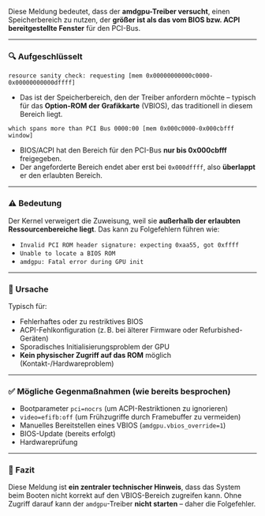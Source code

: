 Diese Meldung bedeutet, dass der **amdgpu-Treiber versucht**, einen Speicherbereich zu nutzen, der **größer ist als das vom BIOS bzw. ACPI bereitgestellte Fenster** für den PCI-Bus.

---

### 🔍 Aufgeschlüsselt

```
resource sanity check: requesting [mem 0x00000000000c0000-0x00000000000dffff]
```

- Das ist der Speicherbereich, den der Treiber anfordern möchte – typisch für das **Option-ROM der Grafikkarte** (VBIOS), das traditionell in diesem Bereich liegt.

```
which spans more than PCI Bus 0000:00 [mem 0x000c0000-0x000cbfff window]
```

- BIOS/ACPI hat den Bereich für den PCI-Bus **nur bis 0x000cbfff** freigegeben.
- Der angeforderte Bereich endet aber erst bei `0x000dffff`, also **überlappt** er den erlaubten Bereich.

---

### ⚠️ Bedeutung

Der Kernel verweigert die Zuweisung, weil sie **außerhalb der erlaubten Ressourcenbereiche liegt**. Das kann zu Folgefehlern führen wie:

- `Invalid PCI ROM header signature: expecting 0xaa55, got 0xffff`
- `Unable to locate a BIOS ROM`
- `amdgpu: Fatal error during GPU init`

---

### 🧩 Ursache

Typisch für:

- Fehlerhaftes oder zu restriktives BIOS
- ACPI-Fehlkonfiguration (z. B. bei älterer Firmware oder Refurbished-Geräten)
- Sporadisches Initialisierungsproblem der GPU
- **Kein physischer Zugriff auf das ROM** möglich (Kontakt-/Hardwareproblem)

---

### ✅ Mögliche Gegenmaßnahmen (wie bereits besprochen)

- Bootparameter `pci=nocrs` (um ACPI-Restriktionen zu ignorieren)
- `video=efifb:off` (um Frühzugriffe durch Framebuffer zu vermeiden)
- Manuelles Bereitstellen eines VBIOS (`amdgpu.vbios_override=1`)
- BIOS-Update (bereits erfolgt)
- Hardwareprüfung

---

### 📌 Fazit

Diese Meldung ist **ein zentraler technischer Hinweis**, dass das System beim Booten nicht korrekt auf den VBIOS-Bereich zugreifen kann. Ohne Zugriff darauf kann der `amdgpu`-Treiber **nicht starten** – daher die Folgefehler.